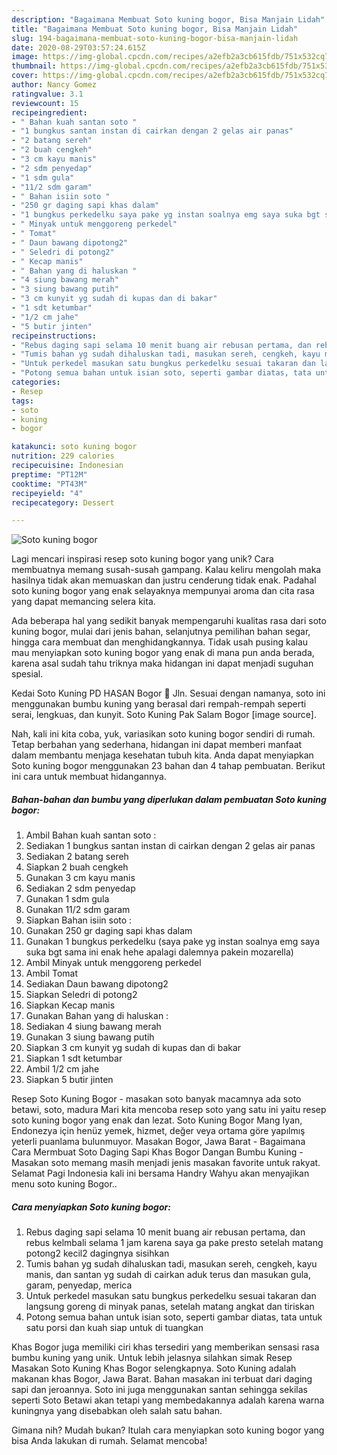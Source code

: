 ```yaml
---
description: "Bagaimana Membuat Soto kuning bogor, Bisa Manjain Lidah"
title: "Bagaimana Membuat Soto kuning bogor, Bisa Manjain Lidah"
slug: 194-bagaimana-membuat-soto-kuning-bogor-bisa-manjain-lidah
date: 2020-08-29T03:57:24.615Z
image: https://img-global.cpcdn.com/recipes/a2efb2a3cb615fdb/751x532cq70/soto-kuning-bogor-foto-resep-utama.jpg
thumbnail: https://img-global.cpcdn.com/recipes/a2efb2a3cb615fdb/751x532cq70/soto-kuning-bogor-foto-resep-utama.jpg
cover: https://img-global.cpcdn.com/recipes/a2efb2a3cb615fdb/751x532cq70/soto-kuning-bogor-foto-resep-utama.jpg
author: Nancy Gomez
ratingvalue: 3.1
reviewcount: 15
recipeingredient:
- " Bahan kuah santan soto "
- "1 bungkus santan instan di cairkan dengan 2 gelas air panas"
- "2 batang sereh"
- "2 buah cengkeh"
- "3 cm kayu manis"
- "2 sdm penyedap"
- "1 sdm gula"
- "11/2 sdm garam"
- " Bahan isiin soto "
- "250 gr daging sapi khas dalam"
- "1 bungkus perkedelku saya pake yg instan soalnya emg saya suka bgt sama ini enak hehe apalagi dalemnya pakein mozarella"
- " Minyak untuk menggoreng perkedel"
- " Tomat"
- " Daun bawang dipotong2"
- " Seledri di potong2"
- " Kecap manis"
- " Bahan yang di haluskan "
- "4 siung bawang merah"
- "3 siung bawang putih"
- "3 cm kunyit yg sudah di kupas dan di bakar"
- "1 sdt ketumbar"
- "1/2 cm jahe"
- "5 butir jinten"
recipeinstructions:
- "Rebus daging sapi selama 10 menit buang air rebusan pertama, dan rebus kelmbali selama 1 jam karena saya ga pake presto setelah matang potong2 kecil2 dagingnya sisihkan"
- "Tumis bahan yg sudah dihaluskan tadi, masukan sereh, cengkeh, kayu manis, dan santan yg sudah di cairkan aduk terus dan masukan gula, garam, penyedap, merica"
- "Untuk perkedel masukan satu bungkus perkedelku sesuai takaran dan langsung goreng di minyak panas, setelah matang angkat dan tiriskan"
- "Potong semua bahan untuk isian soto, seperti gambar diatas, tata untuk satu porsi dan kuah siap untuk di tuangkan"
categories:
- Resep
tags:
- soto
- kuning
- bogor

katakunci: soto kuning bogor 
nutrition: 229 calories
recipecuisine: Indonesian
preptime: "PT12M"
cooktime: "PT43M"
recipeyield: "4"
recipecategory: Dessert

---
```



![Soto kuning bogor](https://img-global.cpcdn.com/recipes/a2efb2a3cb615fdb/751x532cq70/soto-kuning-bogor-foto-resep-utama.jpg)

Lagi mencari inspirasi resep soto kuning bogor yang unik? Cara membuatnya memang susah-susah gampang. Kalau keliru mengolah maka hasilnya tidak akan memuaskan dan justru cenderung tidak enak. Padahal soto kuning bogor yang enak selayaknya mempunyai aroma dan cita rasa yang dapat memancing selera kita.

Ada beberapa hal yang sedikit banyak mempengaruhi kualitas rasa dari soto kuning bogor, mulai dari jenis bahan, selanjutnya pemilihan bahan segar, hingga cara membuat dan menghidangkannya. Tidak usah pusing kalau mau menyiapkan soto kuning bogor yang enak di mana pun anda berada, karena asal sudah tahu triknya maka hidangan ini dapat menjadi suguhan spesial.

Kedai Soto Kuning PD HASAN Bogor 📍 Jln. Sesuai dengan namanya, soto ini menggunakan bumbu kuning yang berasal dari rempah-rempah seperti serai, lengkuas, dan kunyit. Soto Kuning Pak Salam Bogor [image source].


Nah, kali ini kita coba, yuk, variasikan soto kuning bogor sendiri di rumah. Tetap berbahan yang sederhana, hidangan ini dapat memberi manfaat dalam membantu menjaga kesehatan tubuh kita. Anda dapat menyiapkan Soto kuning bogor menggunakan 23 bahan dan 4 tahap pembuatan. Berikut ini cara untuk membuat hidangannya.

<!--inarticleads1-->

##### Bahan-bahan dan bumbu yang diperlukan dalam pembuatan Soto kuning bogor:

1. Ambil  Bahan kuah santan soto :
1. Sediakan 1 bungkus santan instan di cairkan dengan 2 gelas air panas
1. Sediakan 2 batang sereh
1. Siapkan 2 buah cengkeh
1. Gunakan 3 cm kayu manis
1. Sediakan 2 sdm penyedap
1. Gunakan 1 sdm gula
1. Gunakan 11/2 sdm garam
1. Siapkan  Bahan isiin soto :
1. Gunakan 250 gr daging sapi khas dalam
1. Gunakan 1 bungkus perkedelku (saya pake yg instan soalnya emg saya suka bgt sama ini enak hehe apalagi dalemnya pakein mozarella)
1. Ambil  Minyak untuk menggoreng perkedel
1. Ambil  Tomat
1. Sediakan  Daun bawang dipotong2
1. Siapkan  Seledri di potong2
1. Siapkan  Kecap manis
1. Gunakan  Bahan yang di haluskan :
1. Sediakan 4 siung bawang merah
1. Gunakan 3 siung bawang putih
1. Siapkan 3 cm kunyit yg sudah di kupas dan di bakar
1. Siapkan 1 sdt ketumbar
1. Ambil 1/2 cm jahe
1. Siapkan 5 butir jinten


Resep Soto Kuning Bogor - masakan soto banyak macamnya ada soto betawi, soto, madura Mari kita mencoba resep soto yang satu ini yaitu resep soto kuning bogor yang enak dan lezat. Soto Kuning Bogor Mang Iyan, Endonezya için henüz yemek, hizmet, değer veya ortama göre yapılmış yeterli puanlama bulunmuyor. Masakan Bogor, Jawa Barat - Bagaimana Cara Mermbuat Soto Daging Sapi Khas Bogor Dangan Bumbu Kuning - Masakan soto memang masih menjadi jenis masakan favorite untuk rakyat. Selamat Pagi Indonesia kali ini bersama Handry Wahyu akan menyajikan menu soto kuning Bogor.. 

<!--inarticleads2-->

##### Cara menyiapkan Soto kuning bogor:

1. Rebus daging sapi selama 10 menit buang air rebusan pertama, dan rebus kelmbali selama 1 jam karena saya ga pake presto setelah matang potong2 kecil2 dagingnya sisihkan
1. Tumis bahan yg sudah dihaluskan tadi, masukan sereh, cengkeh, kayu manis, dan santan yg sudah di cairkan aduk terus dan masukan gula, garam, penyedap, merica
1. Untuk perkedel masukan satu bungkus perkedelku sesuai takaran dan langsung goreng di minyak panas, setelah matang angkat dan tiriskan
1. Potong semua bahan untuk isian soto, seperti gambar diatas, tata untuk satu porsi dan kuah siap untuk di tuangkan


Khas Bogor juga memiliki ciri khas tersediri yang memberikan sensasi rasa bumbu kuning yang unik. Untuk lebih jelasnya silahkan simak Resep Masakan Soto Kuning Khas Bogor selengkapnya. Soto Kuning adalah makanan khas Bogor, Jawa Barat. Bahan masakan ini terbuat dari daging sapi dan jeroannya. Soto ini juga menggunakan santan sehingga sekilas seperti Soto Betawi akan tetapi yang membedakannya adalah karena warna kuningnya yang disebabkan oleh salah satu bahan. 

Gimana nih? Mudah bukan? Itulah cara menyiapkan soto kuning bogor yang bisa Anda lakukan di rumah. Selamat mencoba!
